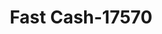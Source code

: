---
f_zip-code: 94085
f_state-code: CA
title: Fast Cash-17570
f_phone: 408-730-5505
f_city-only: Sunnyvale
f_address: 680 North Fairoaks Avenue Sunnyvale
f_location-unique-id: '17570'
slug: fast-cash-17570
updated-on: '2024-05-30T13:46:58.046Z'
created-on: '2024-05-30T13:36:59.803Z'
published-on: '2024-05-30T13:54:32.469Z'
f_city-state: cms/city/sunnyvale-ca.md
f_company: cms/company/fast-cash.md
f_state: cms/state/california.md
layout: '[payday-loan].html'
tags: payday-loan
---